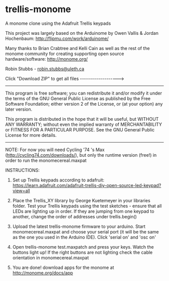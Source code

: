 trellis-monome
==============

A monome clone using the Adafruit Trellis keypads

This project was largely based on the Arduinome by Owen Vallis & 
Jordan Hochenbaum: http://flipmu.com/work/arduinome/

Many thanks to Brian Crabtree and Kelli Cain as well as the rest of the monome community for creating supporting open source hardware/software: http://monome.org/


Robin Stubbs - robin.stubbs@uleth.ca

Click "Download ZIP" to get all files ------------------->

***
This program is free software; you can redistribute it and/or modify it under the terms of the GNU General Public License as published by the Free Software Foundation; either version 2 of the License, or (at your option) any later version.

This program is distributed in the hope that it will be useful, but WITHOUT ANY WARRANTY; without even the implied warranty of MERCHANTABILITY or FITNESS FOR A PARTICULAR PURPOSE.  See the GNU General Public License for more details.
***

NOTE: For now you will need Cycling '74 's Max (http://cycling74.com/downloads/), but only the runtime version (free!) in order to run the monomecereal.maxpat

INSTRUCTIONS:

1. Set up Trellis keypads according to adafruit: https://learn.adafruit.com/adafruit-trellis-diy-open-source-led-keypad?view=all

2. Place the Trellis_XY library by George Kuetemeyer in your libraries folder. Test your Trellis keypads using the test sketches - ensure that all LEDs are lighting up in order. If they are jumping from one keypad to another, change the order of addresses under trellis.begin()

3. Upload the latest trellis-monome firmware to your arduino. Start monomecereal.maxpat and choose your serial port (it will be the same as the one you used in the Arduino IDE). Click 'serial on' and 'osc on'

4. Open trellis-monome test.maxpatch and press your keys. Watch the buttons light up! If the right buttons are not lighting check the cable orientation in monomecereal.maxpat

5. You are done! download apps for the monome at http://monome.org/docs/app 
